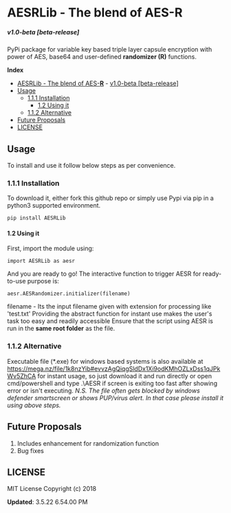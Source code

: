 # AESRLib - The blend of AES-**R** #
##### v1.0-beta [beta-release] #####
PyPi package for variable key based triple layer capsule encryption with power of AES, base64 and user-defined **randomizer (R)** functions.

**Index**

  - [AESRLib - The blend of AES-**R**](https://pypi.org/project/AESRLib/)
        - [v1.0-beta [beta-release]](#v10-beta-beta-release)
  - [Usage](#usage)
    - [1.1.1 Installation](#111-installation)
      - [1.2 Using it](#12-using-it)
    - [1.1.2 Alternative](#112-alternative)
  - [Future Proposals](#future-proposals)
  - [LICENSE](#license)


## **Usage** ##
To install and use it follow below steps as per convenience.

### 1.1.1 **Installation** ###
To download it, either fork this github repo or simply use Pypi via pip in a python3 supported environment.
```
pip install AESRLib
```
#### 1.2 **Using it** ####
First, import the module using:
```
import AESRLib as aesr
```
And you are ready to go! The interactive function to trigger AESR for ready-to-use purpose is:
```
aesr.AESRandomizer.initializer(filename)
```
filename - Its the input filename given with extension for processing like 'test.txt'
Providing the abstract function for instant use makes the user's task too easy and readily accessible
Ensure that the script using AESR is run in the **same root folder** as the file.

### 1.1.2 **Alternative** ###
Executable file (*.exe) for windows based systems is also available at 
https://mega.nz/file/1k8nzYib#evvzAgQiqgSldDx1Xi9odKMhOZLxDss1qJPkWv5ZhCA for instant usage, so just download it and run directly or open cmd/powershell and type .\AESR if screen is exiting too fast after showing error or isn't executing.
_N.S. The file often gets blocked by windows defender smartscreen or shows PUP/virus alert. In that case please install it using above steps._

## **Future Proposals** ##
1. Includes enhancement for randomization function
2. Bug fixes

## **LICENSE** ##
MIT License Copyright (c) 2018

 **Updated**: 3.5.22 6.54.00 PM
